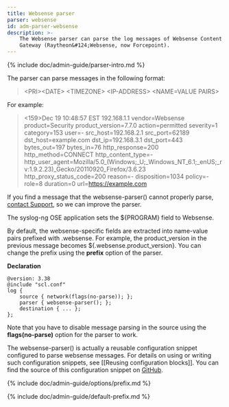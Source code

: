 ```yaml
---
title: Websense parser
parser: websense
id: adm-parser-websense
description: >-
    The Websense parser can parse the log messages of Websense Content
    Gateway (Raytheon&#124;Websense, now Forcepoint).  
---
```


{% include doc/admin-guide/parser-intro.md %}

The parser can parse messages in the following format:

>\<PRI\>\<DATE\> \<TIMEZONE\> \<IP-ADDRESS\> \<NAME=VALUE PAIRS\>

For example:

><159>Dec 19 10:48:57 EST 192.168.1.1 vendor=Websense product=Security product_version=7.7.0 action=permitted severity=1 category=153 user=- src_host=192.168.2.1 src_port=62189 dst_host=example.com dst_ip=192.168.3.1 dst_port=443 bytes_out=197 bytes_in=76 http_response=200 http_method=CONNECT http_content_type=- http_user_agent=Mozilla/5.0_(Windows;_U;_Windows_NT_6.1;_enUS;_rv:1.9.2.23)_Gecko/20110920_Firefox/3.6.23 http_proxy_status_code=200 reason=- disposition=1034 policy=- role=8 duration=0 url=https://example.com

If you find a message that the websense-parser() cannot properly parse,
[contact Support](https://www.syslog-ng.com/support/), so we can improve
the parser.

The syslog-ng OSE application sets the \${PROGRAM} field to Websense.

By default, the websense-specific fields are extracted into name-value
pairs prefixed with .websense. For example, the product\_version in the
previous message becomes \${.websense.product\_version}. You can change
the prefix using the **prefix** option of the parser.

**Declaration**

```config
@version: 3.38
@include "scl.conf"
log {
    source { network(flags(no-parse)); };
    parser { websense-parser(); };
    destination { ... };
};
```

Note that you have to disable message parsing in the source using the
**flags(no-parse)** option for the parser to work.

The websense-parser() is actually a reusable configuration snippet
configured to parse websense messages. For details on using or writing
such configuration snippets, see [[Reusing configuration blocks]].
You can find the source of this configuration snippet on
[GitHub](https://github.com/syslog-ng/syslog-ng/blob/master/scl/websense/plugin.conf).

{% include doc/admin-guide/options/prefix.md %}

{% include doc/admin-guide/default-prefix.md %}
